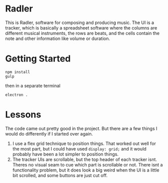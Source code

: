 # Radler 

This is Radler, software for composing and producing music. The UI is a tracker, which is basically a spreadsheet software where the columns are different musical instruments, the rows are beats, and the cells contain the note and other information like volume or duration.

# Getting Started

```
npm install
gulp
```
then in a separate terminal
```
electron .
```

# Lessons

The code came out pretty good in the project. But there are a few things I would do differently if I started over again.
1. I use a flex grid technique to position things. That worked out well for the most part, but I could have used `display: grid;` and it would probably have been a lot simpler to position things.
2. The tracker UIs are scrollable, but the top header of each tracker isnt. Theres no visual seam to cue which part is scrollable or not. There isnt a functionality problem, but it does look a big weird when the UI is a little bit scrolled, and some buttons are just cut off.
